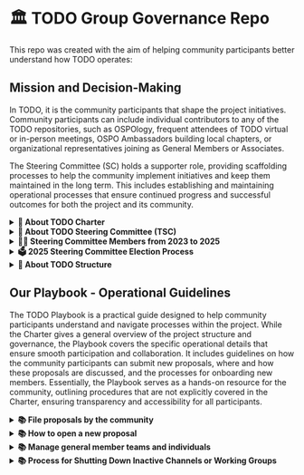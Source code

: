 # 🏛 TODO Group Governance Repo


This repo was created  with the aim of helping community participants better understand how TODO operates:

## Mission and Decision-Making

In TODO, it is the community participants that shape the project initiatives. Community participants can include individual contributors to any of the TODO repositories, such as OSPOlogy, frequent attendees of TODO virtual or in-person meetings, OSPO Ambassadors building local chapters, or organizational representatives joining as General Members or Associates.

The Steering Committee (SC) holds a supporter role, providing scaffolding processes to help the community implement initiatives and keep them maintained in the long term. This includes establishing and maintaining operational processes that ensure continued progress and successful outcomes for both the project and its community.

<details>
  <summary>
    <strong> 📝 About TODO Charter</strong>
  </summary><br />

The purpose of having a charter for the TODO Group is to help people understand its mission and scope. The TODO Group Charter is a living document, allowing the community to propose changes and updates as the project evolves. TODO mission is to elevate the professional practice of OSPOs by sharing best practices and other collaborative educational resources on open source management and strategy within organizations. You can learn more by reading TODO [charter](https://github.com/todogroup/governance/blob/master/CHARTER.adoc) ([PDF version](https://github.com/todogroup/governance/blob/master/TODO%20Charter%20and%20Agreement%20v2.0.pdf)).
</details>


<details>
  <summary>
    <strong>🧭 About TODO Steering Committee (TSC)</strong>
  </summary><br />

In TODO, it is the community that shapes the project initiatives. The Steering Committee exists to support the community by helping drive progress. They serve the community by ensuring that TODO’s strategic goals are aligned with our mission, that these goals are met,and that the voices of all participants are heard. SC members are responsible for:

1. Attending monthly calls to coordinate with the Project Manager and oversee the group's day-to-day operations.
2. Define yearly TODO strategic goals based on community input
3. Approving, modifying, or discontinuing project initiatives, working groups, and real-time chat channels associated with the TODO Group name, logo, or branding.
4. Establishing and maintaining the project’s operational processes to support the community’s continued progress and achieve successful outcomes.


The Steering Committee shall be elected for their expertise and contribution to the advancement of open source program management.
</details>

<details>
  <summary>
    <strong>🙋‍♀️ Steering Committee Members from 2023 to 2025</strong>
  </summary><br />
   
| Name | Company | Elected/Appointed | Term |
| --- | --- | --- | --- |
| [Leslie Hawthorn](https://github.com/lhawthorn) | RedHat | Elected | 2023-01-01 to 2024-12-31 |
| [Georg Kunz](https://github.com/gkunz) | Ericsson | Appointed | 2023-01-01 to 2024-12-31 |
| [Annania Melaku](https://github.com/annania) | NGINX | Appointed | 2023-01-01 to 2024-12-31 |
| [Ashley Wolf](https://github.com/ashleywolf) | GitHub | Elected | 2024-01-01 to 2026-12-31 |
| [Brittany Istenes](https://github.com/BrittanyIstenes) | Fannie Mae | Appointed | 2024-01-01 to 2026-12-31 |
| [Nik Peters](https://github.com/nikpete) | Porsche | Elected | 2024-01-01 to 2026-12-31 |
| [Stephen Augustus](https://github.com/justaugustus) | Cisco | Elected | 2024-01-01 to 2026-12-31 |

</details>

<details>
  <summary>
    <strong>🗳 2025 Steering Committee Election Process </strong>
  </summary><br />
The Steering Committee Election happens every year during October and anyone can become a candidate by submitting the [application form](https://forms.gle/CXgUJhjuXYqsjsXr6) before October 10th, 2024.

   
   
  While participation is open to all, individuals who actively engage with the TODO community or projects are more likely to be elected. Active participation or contribution in TODO includes: (1) Supporting TODO as a General Member, OSPO associate representative, or TODO Ambassador OR (2) Acting as a Maintainer and/or contributing actively to any of the TODO GitHub repositories (such as OSPOlogy, RepoLinter, OSPO Book, OSPO Landscape, etc. OR (3) Hosting local events supported by TODO, like OSPO Local Meetups, or participating in the OSPOlogyLive series.

There are two types of seats: Elected seats and Appointed seats. **Appointed seats exist as a mechanism to ensure diversity in terms of region, gender, and industry**.
- Elected seats: Each TODO General Member's main contact reviews candidate applications and casts their votes during October. Elected Candidates will be notified in November, and the SC onboarding period will begin.
- Appointed seats: Current Steering Committee members appoint a candidate from the 2025 list.



</details>

<details>
  <summary>
    <strong>🧩 About TODO Structure</strong>
  </summary><br />
  TODO is a Linux Foundation project and operates as a community-driven project. The TODO Group has various working groups and local chapter groups around different geographies. It is recommended that you join our general TODO slack and then select concrete channels based on your location and topic needs. TODO Slack and groups io general mailing list is open, all access is free.

   
  The [TODO structure folder](https://github.com/todogroup/governance/blob/main/TODO%20Structure/structure-mindmap.md#todo-groups-structure) shares an overview of the TODO Group's structure, including existing communication channels, meetings, regional chapters and working groups.
   
TODO Group is formed by its *Community Participants* including *OSPO Associates*, *General Members* and *Ambassadors. TODO Group Community is open to all. Sometimes, there are community participants with an established OSPO or open source initiative who wish to support TODO by becoming a [General Member](https://todogroup.org/about/members/) and/or [OSPO Associate](https://todogroup.org/about/associates/). Please see [TODO Group overview presentation](https://todogroup.org/about/about-us/) to learn more.

</details>

## Our Playbook - Operational Guidelines

The TODO Playbook is a practical guide designed to help community participants understand and navigate processes within the project. While the Charter gives a general overview of the project structure and governance, the Playbook covers the specific operational details that ensure smooth participation and collaboration. It includes guidelines on how the community participants can submit new proposals, where and how these proposals are discussed, and the processes for onboarding new members. Essentially, the Playbook serves as a hands-on resource for the community, outlining procedures that are not explicitly covered in the Charter, ensuring transparency and accessibility for all participants.

<details>
  <summary>
    <strong> 📚 File proposals by the community</strong>
  </summary><br />


The Community can file proposals via the OSPO Forum. [The OSPO forum is at the ospology repo, under GH Discussions.](https://github.com/todogroup/ospology/discussions)

</details>


<details>
  <summary>
    <strong>📚 How to open a new proposal</strong>
  </summary><br />

1) Go to [Discussions](https://github.com/todogroup/ospology/discussions)
2) Start a new Discussion
3) Select the category `Ideas` or `Poll`
4) Provide a description of the proposal as well as additional assets to successfully implement the proposal such as frameworks, timelines or action items required.
5) TODO PM will label the new discussion as `proposal`
6) Steering Committee will review on a regular basis the discussions within the [proposal tag](https://github.com/todogroup/ospology/discussions?discussions_q=label%3Aproposal) and give input.

</details>


<details>
  <summary>
    <strong>📚 Manage general member teams and individuals</strong>
  </summary><br />

To onboard a new organization and/or new team members from an existing organization that is TODO General Member, please:

1) [Open a new onboarding issue template.](https://github.com/todogroup/governance/issues/new/choose): The new organization issue template works also to add additional members.
2) [Read and share General Member onboarding guide](https://github.com/todogroup/governance/blob/main/onboarding/general-member.md#general-member-onboarding)
3) TODO PM or SC will label this as `onboarding` and complete the checklist items.

To offboard team members from an organization that is a TODO General Member, please:

1) Notify TODO PM via email or slack DM
2) Remove contact info from MEMBERS.csv by submitting a PR

</details>

<details>
  <summary>
    <strong>📚 Process for Shutting Down Inactive Channels or Working Groups</strong>
  </summary><br />


This section outlines the procedure for managing and eventually shutting down inactive Slack channels, mailing lists, or working groups within 
the TODO and OSPOlogy groups. The goal is to ensure active engagement and efficient resource use across the community.

- Phase 1: No activity for 3 months in any Slack channel, mailing list, or working group.
    - Responsible: Project Manager (PM) monitors and identifies inactivity.
    - Action: PM sends a warning to inactive groups, asking for volunteers to re-engage, and notifies the Steering Committee for awareness.
    - Deadline: 2 weeks for volunteers to come forward.
- Phase 2: If no one volunteers within 2 weeks, PM sends a closure notification.
    - Action: PM archives all related materials and officially closes the group and notifies the Steering Committee for awareness.
    - Documentation: Record the process via the GH discussions for transparency.

</details>
